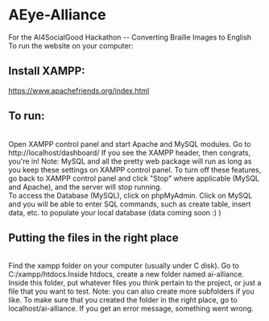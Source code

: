 # AEye-Alliance
For the AI4SocialGood Hackathon -- Converting Braille Images to English 
</br>
To run the website on your computer:
</br>

## Install XAMPP: 
https://www.apachefriends.org/index.html

## To run:
</br>
Open XAMPP control panel and start Apache and MySQL modules. 
Go to http://localhost/dashboard/ If you see the XAMPP header, then congrats, you're in! Note: MySQL and all the pretty web package will run as long as you keep these settings on XAMPP control panel. To turn off these features, go back to XAMPP control panel and click "Stop" where applicable (MySQL and Apache), and the server will stop running. 
</br>
To access the Database (MySQL), click on phpMyAdmin. Click on MySQL and you will be able to enter SQL commands, such as create table, insert data, etc. to populate your local database (data coming soon :) ) 

## Putting the files in the right place
</br>
Find the xampp folder on your computer (usually under C disk). Go to C:/xampp/htdocs.Inside htdocs, create a new folder named ai-alliance. Inside this folder, put whatever files you think pertain to the project, or just a file that you want to test. Note: you can also create more subfolders if you like. To make sure that you created the folder in the right place, go to localhost/ai-alliance. If you get an error message, something went wrong. 
